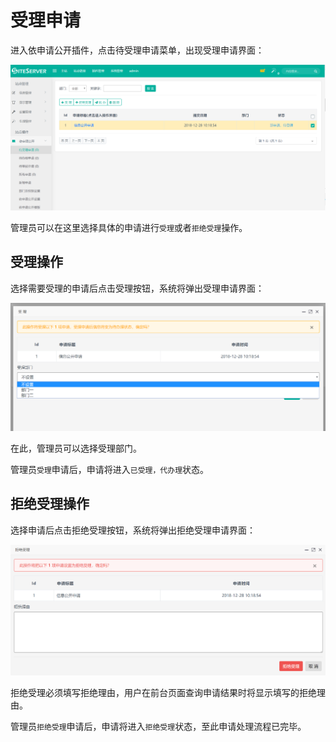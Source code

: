 # 受理申请

进入依申请公开插件，点击待受理申请菜单，出现受理申请界面：

![](assets/accept/01.png)

管理员可以在这里选择具体的申请进行`受理`或者`拒绝受理`操作。

## 受理操作

选择需要受理的申请后点击受理按钮，系统将弹出受理申请界面：

![](assets/accept/02.png)

在此，管理员可以选择受理部门。

管理员`受理`申请后，申请将进入`已受理，代办理`状态。

## 拒绝受理操作

选择申请后点击拒绝受理按钮，系统将弹出拒绝受理申请界面：

![](assets/accept/03.png)

拒绝受理必须填写拒绝理由，用户在前台页面查询申请结果时将显示填写的拒绝理由。

管理员`拒绝受理`申请后，申请将进入`拒绝受理`状态，至此申请处理流程已完毕。
